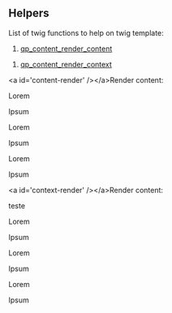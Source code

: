 Helpers
-------



List of twig functions to help on twig template:



1.  [qp_content_render_content][1]

[1]: <#content-render>

1.  [qp_content_render_context][2]

[2]: <#context>



\<a id='content-render' /\>\</a\>Render content:

Lorem

Ipsum  


Lorem

Ipsum  


Lorem

Ipsum



\<a id='context-render' /\>\</a\>Render content:

teste

Lorem

Ipsum

Lorem

Ipsum

Lorem

Ipsum
